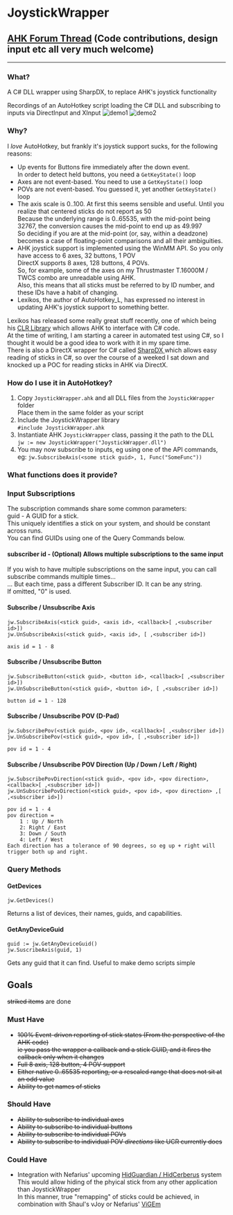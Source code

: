 # JoystickWrapper

## [AHK Forum Thread](https://autohotkey.com/boards/viewtopic.php?f=19&t=28889) (Code contributions, design input etc all very much welcome)

---

### What?
A C# DLL wrapper using SharpDX, to replace AHK's joystick functionality  

Recordings of an AutoHotkey script loading the C# DLL and subscribing to inputs via DirectInput and XInput
![demo1](https://i.imgur.com/gv560cS.gif])
![demo2](https://i.imgur.com/IUUbwQg.gif)

### Why?
I *love* AutoHotkey, but frankly it's joystick support sucks, for the following reasons:
  * Up events for Buttons fire immediately after the down event.  
  In order to detect held buttons, you need a `GetKeyState()` loop
  * Axes are not event-based.
  You need to use a `GetKeyState()` loop
  * POVs are not event-based.
  You guessed it, yet another `GetKeyState()` loop  
  * The axis scale is 0..100.
  At first this seems sensible and useful. Until you realize that centered sticks do not report as 50  
  Because the underlying range is 0..65535, with the mid-point being 32767, the conversion causes the mid-point to end up as 49.997  
  So deciding if you are at the mid-point (or, say, within a deadzone) becomes a case of floating-point comparisons and all their ambiguities.  
  * AHK joystick support is implemented using the WinMM API.
  So you only have access to 6 axes, 32 buttons, 1 POV  
  DirectX supports 8 axes, 128 buttons, 4 POVs.  
  So, for example, some of the axes on my Thrustmaster T.16000M / TWCS combo are unreadable using AHK.  
  Also, this means that all sticks must be referred to by ID number, and these IDs have a habit of changing.
  * Lexikos, the author of AutoHotkey_L, has expressed no interest in updating AHK's joystick support to something better.  

Lexikos has released some really great stuff recently, one of which being his [CLR Library](https://autohotkey.com/boards/viewtopic.php?f=6&t=4633) which allows AHK to interface with C# code.  
At the time of writing, I am starting a career in automated test using C#, so I thought it would be a good idea to work with it in my spare time.  
There is also a DirectX wrapper for C# called [SharpDX ](http://sharpdx.org/) which allows easy reading of sticks in C#, so over the course of a weeked I sat down and knocked up a POC for reading sticks in AHK via DirectX.  

### How do I use it in AutoHotkey?
  1. Copy `JoystickWrapper.ahk` and all DLL files from the `JoystickWrapper` folder  
  Place them in the same folder as your script
  2. Include the JoystickWrapper library  
  ```#include JoystickWrapper.ahk```
  3. Instantiate AHK `JoystickWrapper` class, passing it the path to the DLL  
  ```jw := new JoystickWrapper("JoystickWrapper.dll")```
  4. You may now subscribe to inputs, eg using one of the API commands, eg:
  ```jw.SubscribeAxis(<some stick guid>, 1, Func("SomeFunc"))```
  
### What functions does it provide?
### Input Subscriptions
The subscription commands share some common parameters:  
guid - A GUID for a stick.  
This uniquely identifies a stick on your system, and should be constant across runs.  
You can find GUIDs using one of the Query Commands below.  

#### subscriber id - (Optional) Allows multiple subscriptions to the same input  
If you wish to have multiple subscriptions on the same input, you can call subscribe commands multiple times...  
... But each time, pass a different Subscriber ID. It can be any string.  
If omitted, "0" is used.

#### Subscribe / Unsubscribe Axis  
    jw.SubscribeAxis(<stick guid>, <axis id>, <callback>[ ,<subscriber id>])
    jw.UnSubscribeAxis(<stick guid>, <axis id>, [ ,<subscriber id>])
    
    axis id = 1 - 8  

#### Subscribe / Unsubscribe Button  
    jw.SubscribeButton(<stick guid>, <button id>, <callback>[ ,<subscriber id>])
    jw.UnSubscribeButton(<stick guid>, <button id>, [ ,<subscriber id>])
    
    button id = 1 - 128  

#### Subscribe / Unsubscribe POV (D-Pad)  
    jw.SubscribePov(<stick guid>, <pov id>, <callback>[ ,<subscriber id>])
    jw.UnSubscribePov(<stick guid>, <pov id>, [ ,<subscriber id>])
    
    pov id = 1 - 4  

#### Subscribe / Unsubscribe POV Direction (Up / Down / Left / Right)  
    jw.SubscribePovDirection(<stick guid>, <pov id>, <pov direction>,<callback>[ ,<subscriber id>])
    jw.UnSubscribePovDirection(<stick guid>, <pov id>, <pov direction> ,[ ,<subscriber id>])
    
    pov id = 1 - 4 
    pov direction =  
        1 : Up / North  
        2: Right / East  
        3: Down / South  
        4: Left / West  
    Each direction has a tolerance of 90 degrees, so eg up + right will trigger both up and right.  

### Query Methods
#### GetDevices
    jw.GetDevices()
Returns a list of devices, their names, guids, and capabilities.

#### GetAnyDeviceGuid
    guid := jw.GetAnyDeviceGuid()
    jw.SuscribeAxis(guid, 1)
Gets any guid that it can find. Useful to make demo scripts simple  

## Goals
~~striked items~~ are done
### Must Have
  * ~~100% Event-driven reporting of stick states (From the perspective of the AHK code)  
  ie you pass the wrapper a callback and a stick GUID, and it fires the callback only when it changes~~  
  * ~~Full 8 axis, 128 button, 4 POV support~~  
  * ~~Either native 0..65535 reporting, or a rescaled range that does not sit at an odd value~~  
  * ~~Ability to get names of sticks~~  

### Should Have
  * ~~Ability to subscribe to individual axes~~
  * ~~Ability to subscribe to individual buttons~~
  * ~~Ability to subscribe to individual POVs~~
  * ~~Ability to subscribe to individual POV *directions* like UCR currently does~~

### Could Have
  * Integration with Nefarius' upcoming [HidGuardian / HidCerberus](https://github.com/nefarius/ViGEm) system
    This would allow hiding of the phyical stick from any other application than JoystickWrapper  
    In this manner, true "remapping" of sticks could be achieved, in combination with Shaul's vJoy or Nefarius' [ViGEm](https://github.com/nefarius/ViGEm)
    

